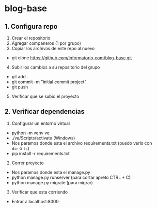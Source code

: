 # blog-base

## 1. Configura repo

1. Crear el repositorio
2. Agregar companeros (1 por grupo)
3. Copiar los archivos de este repo al nuevo
  - git clone https://github.com/informatorio-com/blog-base.git
4. Subir los cambios a su repositorio del grupo
  - git add .
  - git commit -m "initial commit project"
  - git push
5. Verificar que se subio el proyecto

## 2. Verificar dependencias

1. Configurar un entorno virtual
  - python -m venv ve
  - ./ve/Scripts/activate (Windows)
  - Nos paramos donde esta el archivo requirements.txt (puedo verlo con `dir` o `ls`)
  - pip install -r requirements.txt
  
  
2. Correr proyecto
  - Nos paramos donde esta el manage.py
  - python manage.py runserver (para cortar apreto CTRL + C)
  - python manage.py migrate (para migrar)

3. Verificar que esta corriendo
  - Entrar a localhost:8000
